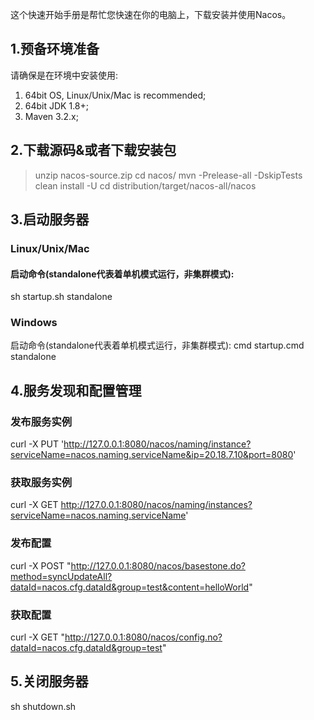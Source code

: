 这个快速开始手册是帮忙您快速在你的电脑上，下载安装并使用Nacos。

## 1.预备环境准备
请确保是在环境中安装使用:

1. 64bit OS, Linux/Unix/Mac is recommended;
2. 64bit JDK 1.8+;
3. Maven 3.2.x;

## 2.下载源码&或者下载安装包

  > unzip nacos-source.zip
  > cd nacos/
  > mvn -Prelease-all -DskipTests clean install -U
  > cd distribution/target/nacos-all/nacos

## 3.启动服务器
### Linux/Unix/Mac 
#### 启动命令(standalone代表着单机模式运行，非集群模式): 
sh startup.sh standalone

### Windows
启动命令(standalone代表着单机模式运行，非集群模式):
cmd startup.cmd standalone

## 4.服务发现和配置管理
### 发布服务实例
curl -X PUT 'http://127.0.0.1:8080/nacos/naming/instance?serviceName=nacos.naming.serviceName&ip=20.18.7.10&port=8080'

### 获取服务实例
curl -X GET http://127.0.0.1:8080/nacos/naming/instances?serviceName=nacos.naming.serviceName'

### 发布配置
curl -X POST "http://127.0.0.1:8080/nacos/basestone.do?method=syncUpdateAll?dataId=nacos.cfg.dataId&group=test&content=helloWorld" 

### 获取配置
curl  -X GET "http://127.0.0.1:8080/nacos/config.no?dataId=nacos.cfg.dataId&group=test"     

## 5.关闭服务器
sh shutdown.sh
